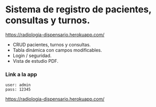 # Sistema de registro de pacientes, consultas y turnos.

<https://radiologia-dispensario.herokuapp.com/>

- CRUD pacientes, turnos y consultas.
- Tabla dinámica con campos modificables.
- Login / seguridad.
- Vista de estudio PDF.

### Link a la app
```
user: admin
pass: 12345
```
<https://radiologia-dispensario.herokuapp.com/>
